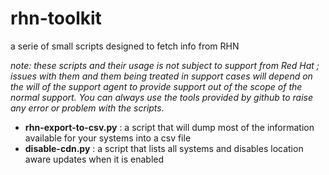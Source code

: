 rhn-toolkit
===========

a serie of small scripts designed to fetch info from RHN

*note: these scripts and their usage is not subject to support from Red Hat ; issues with them and them being treated in support cases will depend on the will of the support agent to provide support out of the scope of the normal support. You can always use the tools provided by github to raise any error or problem with the scripts.*

 - **rhn-export-to-csv.py** : a script that will dump most of the information available for your systems into a csv file
 - **disable-cdn.py** : a script that lists all systems and disables location aware updates when it is enabled
